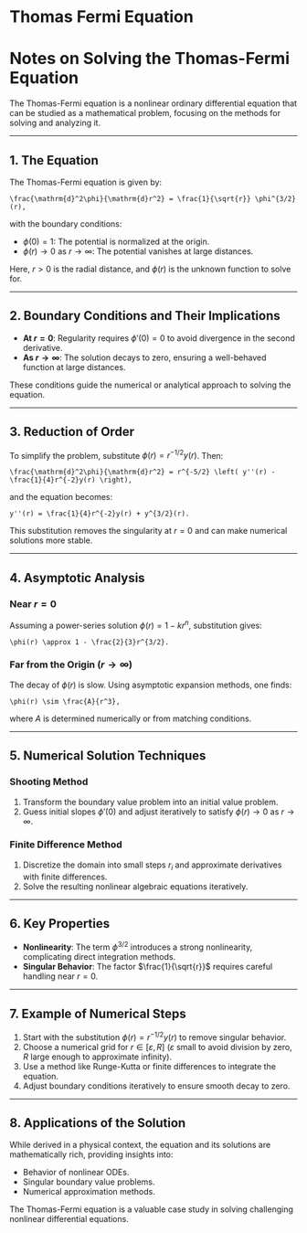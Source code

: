 # Thomas Fermi Equation

# Notes on Solving the Thomas-Fermi Equation

The Thomas-Fermi equation is a nonlinear ordinary differential equation that can be studied as a mathematical problem, focusing on the methods for solving and analyzing it.

---

## 1. The Equation

The Thomas-Fermi equation is given by:
```{math}
\frac{\mathrm{d}^2\phi}{\mathrm{d}r^2} = \frac{1}{\sqrt{r}} \phi^{3/2}(r),
```
with the boundary conditions:
- $\phi(0) = 1$: The potential is normalized at the origin.
- $\phi(r) \to 0$ as $r \to \infty$: The potential vanishes at large distances.

Here, $r > 0$ is the radial distance, and $\phi(r)$ is the unknown function to solve for.

---

## 2. Boundary Conditions and Their Implications

- **At $r = 0$**: Regularity requires $\phi'(0) = 0$ to avoid divergence in the second derivative.
- **As $r \to \infty$**: The solution decays to zero, ensuring a well-behaved function at large distances.

These conditions guide the numerical or analytical approach to solving the equation.

---

## 3. Reduction of Order

To simplify the problem, substitute $\phi(r) = r^{-1/2}y(r)$. Then:
```{math}
\frac{\mathrm{d}^2\phi}{\mathrm{d}r^2} = r^{-5/2} \left( y''(r) - \frac{1}{4}r^{-2}y(r) \right),
```
and the equation becomes:
```{math}
y''(r) = \frac{1}{4}r^{-2}y(r) + y^{3/2}(r).
```

This substitution removes the singularity at $r = 0$ and can make numerical solutions more stable.

---

## 4. Asymptotic Analysis

### Near $r = 0$
Assuming a power-series solution $\phi(r) = 1 - kr^{n}$, substitution gives:
```{math}
\phi(r) \approx 1 - \frac{2}{3}r^{3/2}.
```

### Far from the Origin ($r \to \infty$)
The decay of $\phi(r)$ is slow. Using asymptotic expansion methods, one finds:
```{math}
\phi(r) \sim \frac{A}{r^3},
```
where $A$ is determined numerically or from matching conditions.

---

## 5. Numerical Solution Techniques

### Shooting Method
1. Transform the boundary value problem into an initial value problem.
2. Guess initial slopes $\phi'(0)$ and adjust iteratively to satisfy $\phi(r) \to 0$ as $r \to \infty$.

### Finite Difference Method
1. Discretize the domain into small steps $r_i$ and approximate derivatives with finite differences.
2. Solve the resulting nonlinear algebraic equations iteratively.

---

## 6. Key Properties

- **Nonlinearity**: The term $\phi^{3/2}$ introduces a strong nonlinearity, complicating direct integration methods.
- **Singular Behavior**: The factor $\frac{1}{\sqrt{r}}$ requires careful handling near $r = 0$.

---

## 7. Example of Numerical Steps

1. Start with the substitution $\phi(r) = r^{-1/2}y(r)$ to remove singular behavior.
2. Choose a numerical grid for $r \in [\varepsilon, R]$ ($\varepsilon$ small to avoid division by zero, $R$ large enough to approximate infinity).
3. Use a method like Runge-Kutta or finite differences to integrate the equation.
4. Adjust boundary conditions iteratively to ensure smooth decay to zero.

---

## 8. Applications of the Solution

While derived in a physical context, the equation and its solutions are mathematically rich, providing insights into:
- Behavior of nonlinear ODEs.
- Singular boundary value problems.
- Numerical approximation methods.

The Thomas-Fermi equation is a valuable case study in solving challenging nonlinear differential equations.
